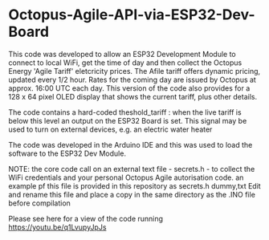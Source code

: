 # Octopus-Agile-API-via-ESP32-Dev-Board

This code was developed to allow an ESP32 Development Module to connect to local WiFi, get the time of day and then collect the Octopus Energy 'Agile Tariff' eletcricity prices. The Afile tariff offers dynamic pricing, updated every 1/2 hour. Rates for the coming day are issued by Octopus at approx. 16:00 UTC each day.
This version of the code also provides for a 128 x 64 pixel OLED display that shows the current tariff, plus other details.

The code contains a hard-coded theshold_tariff : when the live tariff is below this level an output on the ESP32 Board is set. This signal may be used to turn on external devices, e.g. an electric water heater

The code was developed in the Arduino IDE and this was used to load the software to the ESP32 Dev Module. 

NOTE: the core code call on an external text file - secrets.h - to collect the WiFi credentials and your personal Octopus Agile autorisation code. an example pf this file is provided in this repository as secrets.h dummy,txt Edit and rename this file and place a copy in the same directory as the .INO file before compilation 

Please see here for a view of the code running https://youtu.be/q1LvupyJpJs
